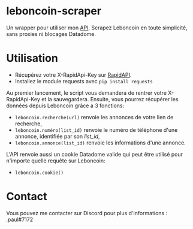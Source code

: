 # leboncoin-scraper

Un wrapper pour utiliser mon [API](https://rapidapi.com/mayliepaul/api/lbc-aio/). Scrapez Leboncoin en toute simplicité, sans proxies ni blocages Datadome.

# Utilisation

* Récupérez votre X-RapidApi-Key sur [RapidAPI](https://rapidapi.com/mayliepaul/api/lbc-aio).
* Installez le module requests avec ```pip install requests```

Au premier lancement, le script vous demandera de rentrer votre X-RapidApi-Key et la sauvegardera.
Ensuite, vous pourrez récupérer les données depuis Leboncoin grâce a 3 fonctions:

* ```leboncoin.recherche(url)``` renvoie les annonces de votre lien de recherche,
* ```leboncoin.numéro(list_id)``` renvoie le numéro de téléphone d'une annonce, identifiée par son *list_id*,
* ```leboncoin.annonce(list_id)``` renvoie les informations d'une annonce.

L'API renvoie aussi un cookie Datadome valide qui peut être utilisé pour n'importe quelle requête sur Leboncoin:

* ```leboncoin.cookie()```

# Contact

Vous pouvez me contacter sur Discord pour plus d'informations : .paul#7172
